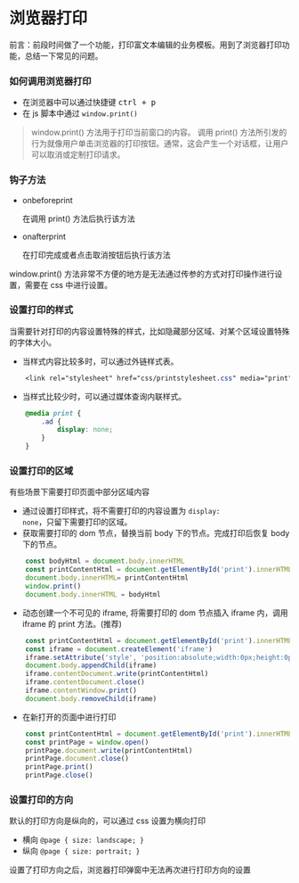 # 浏览器打印
前言：前段时间做了一个功能，打印富文本编辑的业务模板。用到了浏览器打印功能，总结一下常见的问题。


### 如何调用浏览器打印
- 在浏览器中可以通过快捷键 <kbd>ctrl + p</kbd> 
- 在 js 脚本中通过 <code>window.print()</code>

> window.print() 方法用于打印当前窗口的内容。
调用 print() 方法所引发的行为就像用户单击浏览器的打印按钮。通常，这会产生一个对话框，让用户可以取消或定制打印请求。

### 钩子方法
- onbeforeprint
  
  在调用 print() 方法后执行该方法
- onafterprint
  
  在打印完成或者点击取消按钮后执行该方法

window.print() 方法非常不方便的地方是无法通过传参的方式对打印操作进行设置，需要在 css 中进行设置。

### 设置打印的样式
当需要针对打印的内容设置特殊的样式，比如隐藏部分区域、对某个区域设置特殊的字体大小。

- 当样式内容比较多时，可以通过外链样式表。
  
```css
    <link rel="stylesheet" href="css/printstylesheet.css" media="print" />
```

- 当样式比较少时，可以通过媒体查询内联样式。

```css
    @media print {
        .ad {
            display: none;
        }
    }
```

### 设置打印的区域
有些场景下需要打印页面中部分区域内容

- 通过设置打印样式，将不需要打印的内容设置为 <code>display: none</code>，只留下需要打印的区域。
- 获取需要打印的 dom 节点，替换当前 body 下的节点。完成打印后恢复 body 下的节点。

```js
    const bodyHtml = document.body.innerHTML
    const printContentHtml = document.getElementById('print').innerHTML
    document.body.innerHTML= printContentHtml
    window.print()
    document.body.innerHTML = bodyHtml
```

- 动态创建一个不可见的 iframe, 将需要打印的 dom 节点插入 iframe 内，调用 iframe 的 print 方法。(推荐)

```js
    const printContentHtml = document.getElementById('print').innerHTML
    const iframe = document.createElement('iframe')
    iframe.setAttribute('style', 'position:absolute;width:0px;height:0px;left:-500px;top:-500px;')
    document.body.appendChild(iframe)
    iframe.contentDocument.write(printContentHtml)
    iframe.contentDocument.close()
    iframe.contentWindow.print()
    document.body.removeChild(iframe)
```
- 在新打开的页面中进行打印
  
```js
    const printContentHtml = document.getElementById('print').innerHTML
    const printPage = window.open()
    printPage.document.write(printContentHtml)
    printPage.document.close()
    printPage.print()
    printPage.close()
```

### 设置打印的方向
默认的打印方向是纵向的，可以通过 css 设置为横向打印
- 横向 <code>@page { size: landscape; }</code>
- 纵向 <code>@page { size: portrait; }</code>

设置了打印方向之后，浏览器打印弹窗中无法再次进行打印方向的设置

